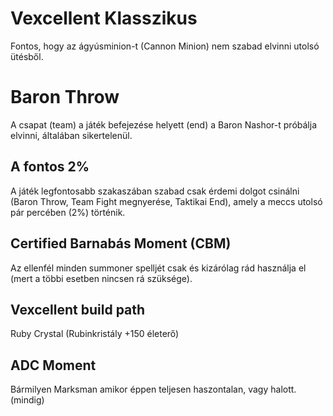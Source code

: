 # Vexcellent Klasszikus 
Fontos, hogy az ágyúsminion-t (Cannon Minion) nem szabad elvinni utolsó ütésből.

# Baron Throw
A csapat (team) a játék befejezése helyett (end) a Baron Nashor-t próbálja elvinni, általában sikertelenül.

## A fontos 2%
A játék legfontosabb szakaszában szabad csak érdemi dolgot csinálni (Baron Throw, Team Fight megnyerése, Taktikai End), amely a meccs utolsó pár percében (2%) történik.

## Certified Barnabás Moment (CBM)
Az ellenfél minden summoner spelljét csak és kizárólag rád használja el (mert a többi esetben nincsen rá szüksége).

## Vexcellent build path
Ruby Crystal (Rubinkristály +150 életerő)

## ADC Moment
Bármilyen Marksman amikor éppen teljesen haszontalan, vagy halott. (mindig)
